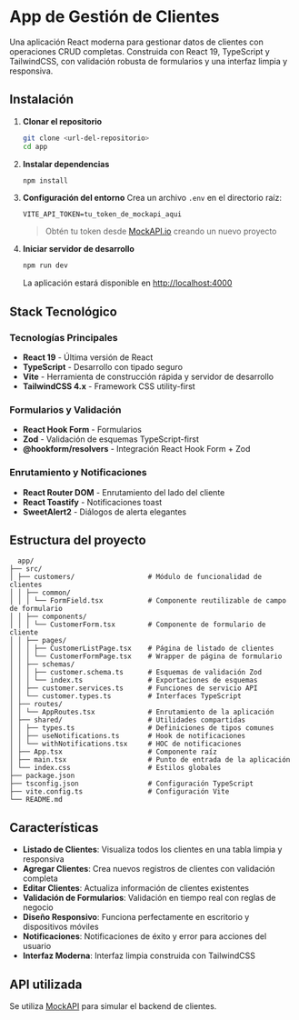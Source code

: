 # App de Gestión de Clientes

Una aplicación React moderna para gestionar datos de clientes con operaciones CRUD completas. Construida con React 19, TypeScript y TailwindCSS, con validación robusta de formularios y una interfaz limpia y responsiva.


## Instalación

1. **Clonar el repositorio**
   ```bash
   git clone <url-del-repositorio>
   cd app
   ```

2. **Instalar dependencias**
   ```bash
   npm install
   ```

3. **Configuración del entorno**
   Crea un archivo `.env` en el directorio raíz:
   ```env
   VITE_API_TOKEN=tu_token_de_mockapi_aqui
   ```
   
   > Obtén tu token desde [MockAPI.io](https://mockapi.io/) creando un nuevo proyecto

4. **Iniciar servidor de desarrollo**
   ```bash
   npm run dev
   ```
   
   La aplicación estará disponible en [http://localhost:4000](http://localhost:4000)

## Stack Tecnológico

### Tecnologías Principales
- **React 19** - Última versión de React 
- **TypeScript** - Desarrollo con tipado seguro
- **Vite** - Herramienta de construcción rápida y servidor de desarrollo
- **TailwindCSS 4.x** - Framework CSS utility-first

### Formularios y Validación
- **React Hook Form** - Formularios 
- **Zod** - Validación de esquemas TypeScript-first
- **@hookform/resolvers** - Integración React Hook Form + Zod

### Enrutamiento y Notificaciones
- **React Router DOM** - Enrutamiento del lado del cliente
- **React Toastify** - Notificaciones toast
- **SweetAlert2** - Diálogos de alerta elegantes

## Estructura del proyecto

```
  app/
├── src/
│ ├── customers/                  # Módulo de funcionalidad de clientes
│ │ ├── common/
│ │ │ └── FormField.tsx           # Componente reutilizable de campo de formulario
│ │ ├── components/
│ │ │ └── CustomerForm.tsx        # Componente de formulario de cliente
│ │ ├── pages/
│ │ │ ├── CustomerListPage.tsx    # Página de listado de clientes
│ │ │ └── CustomerFormPage.tsx    # Wrapper de página de formulario
│ │ ├── schemas/
│ │ │ ├── customer.schema.ts      # Esquemas de validación Zod
│ │ │ └── index.ts                # Exportaciones de esquemas
│ │ ├── customer.services.ts      # Funciones de servicio API
│ │ └── customer.types.ts         # Interfaces TypeScript
│ ├── routes/
│ │ └── AppRoutes.tsx             # Enrutamiento de la aplicación
│ ├── shared/                     # Utilidades compartidas
│ │ ├── types.ts                  # Definiciones de tipos comunes
│ │ ├── useNotifications.ts       # Hook de notificaciones
│ │ └── withNotifications.tsx     # HOC de notificaciones
│ ├── App.tsx                     # Componente raíz
│ ├── main.tsx                    # Punto de entrada de la aplicación
│ └── index.css                   # Estilos globales
├── package.json
├── tsconfig.json                 # Configuración TypeScript
├── vite.config.ts                # Configuración Vite
└── README.md

```

## Características

- **Listado de Clientes**: Visualiza todos los clientes en una tabla limpia y responsiva
- **Agregar Clientes**: Crea nuevos registros de clientes con validación completa
- **Editar Clientes**: Actualiza información de clientes existentes
- **Validación de Formularios**: Validación en tiempo real con reglas de negocio
- **Diseño Responsivo**: Funciona perfectamente en escritorio y dispositivos móviles
- **Notificaciones**: Notificaciones de éxito y error para acciones del usuario
- **Interfaz Moderna**: Interfaz limpia construida con TailwindCSS


## API utilizada

Se utiliza [MockAPI](https://mockapi.io/) para simular el backend de clientes.

